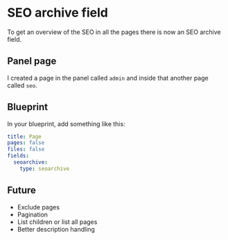 # SEO archive field

To get an overview of the SEO in all the pages there is now an SEO archive field.

## Panel page

I created a page in the panel called `admin` and inside that another page called `seo`.

## Blueprint

In your blueprint, add something like this:

```yml
title: Page
pages: false
files: false
fields:
  seoarchive:
    type: seoarchive
```

## Future

- Exclude pages
- Pagination
- List children or list all pages
- Better description handling